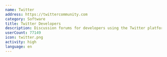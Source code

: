 ```yaml
---
name: Twitter
address: https://twittercommunity.com
category: Software
title: Twitter Developers
description: Discussion forums for developers using the Twitter platform and APIs
userCount: 77149
icon: twitter.png
activity: high
language: en
---
```

